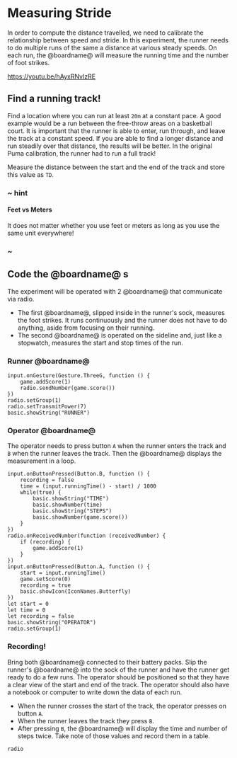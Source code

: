 # Measuring Stride

In order to compute the distance travelled, we need to calibrate
the relationship between speed and stride. In this experiment, the runner needs to do multiple runs of the same a distance at various steady speeds.
On each run, the @boardname@ will measure the running time and the number of foot strikes.

https://youtu.be/hAyxRNvlzRE

## Find a running track!

Find a location where you can run at least ``20m`` at a constant pace. A good example would be a run between the free-throw areas on a basketball court. It is important that the runner is able to enter, run through, and leave the track at a constant speed. If you are able to find a longer distance and run steadily over that distance, the results will be better. In the original Puma calibration, the runner had to run a full track!

Measure the distance between the start and the end of the track and store this value as ``TD``.

### ~ hint

#### Feet vs Meters

It does not matter whether you use feet or meters as long as you use the same unit everywhere!

### ~

## Code the @boardname@ s

The experiment will be operated with 2 @boardname@ that communicate via radio.

* The first @boardname@, slipped inside in the runner's sock, measures the foot strikes. It runs continuously and the runner does not have to do anything, aside from focusing on their running.
* The second @boardname@ is operated on the sideline and, just like a stopwatch, measures the start and stop times of the run.

### Runner @boardname@

```blocks
input.onGesture(Gesture.ThreeG, function () {
    game.addScore(1)
    radio.sendNumber(game.score())
})
radio.setGroup(1)
radio.setTransmitPower(7)
basic.showString("RUNNER")
```

### Operator @boardname@

The operator needs to press button ``A`` when the runner enters the track
and ``B`` when the runner leaves the track. Then the @boardname@ displays the measurement
in a loop.

```blocks
input.onButtonPressed(Button.B, function () {
    recording = false
    time = (input.runningTime() - start) / 1000
    while(true) {
        basic.showString("TIME")
        basic.showNumber(time)
        basic.showString("STEPS")
        basic.showNumber(game.score())
    }
})
radio.onReceivedNumber(function (receivedNumber) {
    if (recording) {
        game.addScore(1)
    }
})
input.onButtonPressed(Button.A, function () {
    start = input.runningTime()
    game.setScore(0)
    recording = true
    basic.showIcon(IconNames.Butterfly)
})
let start = 0
let time = 0
let recording = false
basic.showString("OPERATOR")
radio.setGroup(1)
```

### Recording!

Bring both @boardname@ connected to their battery packs. Slip the runner's @boardname@ into the sock of the runner and have the runner get ready to do a few runs.
The operator should be positioned so that they have a clear view of the start and end of the track. The operator should also have a notebook or computer to write down the data of each run.

* When the runner crosses the start of the track, the operator presses on button ``A``.
* When the runner leaves the track they press ``B``.
* After pressing ``B``, the @boardname@ will display the time and number of steps twice. Take note of those values and record them in a table.

```package
radio
```